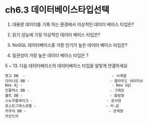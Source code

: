 # ch6.3 데이터베이스타입선택

1. 대용량 데이터를 기록 하는 환경에서 이상적인 데이터 베이스 타입은?

2. 읽기 성능에 가장 이상적인 데이터 베이스 타입은?

3. NoSQL 데이터베이스중 가장 인기가 높은 데이터 베이스 타입은?

4. 일관성이 가장 높은 데이터 베이스 타입은 ?

5 ~ 13. 다음 데이터베이스의 데이터베이스 타입을 알맞게 연결하세요
```
몽고 DB  -                                        - 시계열
다이나모 DB -                                     - 클라우드 네이티브
Neo 4j -                                         - New Sql
인플럭스 DB -                                     - 그래프
볼트 DB -                                        - 칼럼형
스노우플레이크 -                                  - 문서형
포스트그래스큐엘 -                                - 키-값
카우치 DB -                                      - 관계형
카산드라
```
